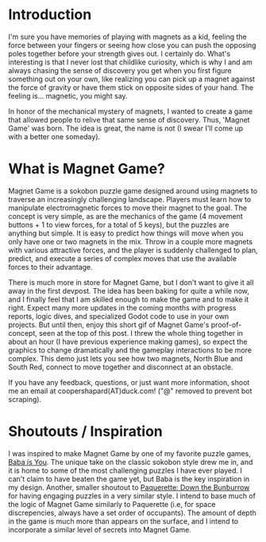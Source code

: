 # Introduction
I'm sure you have memories of playing with magnets as a kid, feeling the force between your fingers or seeing how close you can push the opposing poles together before your strength gives out. I certainly do. What's interesting is that I never lost that childlike curiosity, which is why I and am always chasing the sense of discovery you get when you first figure something out on your own, like realizing you can pick up a magnet against the force of gravity or have them stick on opposite sides of your hand. The feeling is... magnetic, you might say.

In honor of the mechanical mystery of magnets, I wanted to create a game that allowed people to relive that same sense of discovery. Thus, 'Magnet Game' was born. The idea is great, the name is not (I swear I'll come up with a better one someday).

# What is Magnet Game?
Magnet Game is a sokobon puzzle game designed around using magnets to traverse an increasingly challenging landscape. Players must learn how to manipulate electromagnetic forces to move their magnet to the goal. The concept is very simple, as are the mechanics of the game (4 movement buttons + 1 to view forces, for a total of 5 keys), but the puzzles are anything but simple. It is easy to predict how things will move when you only have one or two magnets in the mix. Throw in a couple more magnets with various attractive forces, and the player is suddenly challenged to plan, predict, and execute a series of complex moves that use the available forces to their advantage. 

There is much more in store for Magnet Game, but I don't want to give it all away in the first devpost. The idea has been baking for quite a while now, and I finally feel that I am skilled enough to make the game and to make it right. Expect many more updates in the coming months with progress reports, logic dives, and specialized Godot code to use in your own projects. But until then, enjoy this short gif of Magnet Game's proof-of-concept, seen at the top of this post. I threw the whole thing together in about an hour (I have previous experience making games), so expect the graphics to change dramatically and the gameplay interactions to be more complex. This demo just lets you see how two magnets, North Blue and South Red, connect to move together and disconnect at an obstacle.

If you have any feedback, questions, or just want more information, shoot me an email at coopershapard(AT)duck.com! ("@" removed to prevent bot scraping).

# Shoutouts / Inspiration
I was inspired to make Magnet Game by one of my favorite puzzle games, [Baba is You](https://www.hempuli.com/baba/). The unique take on the classic sokobon style drew me in, and it is home to some of the most challenging puzzles I have ever played. I can't claim to have beaten the game yet, but Baba is the key inspiration in my design. Another, smaller shoutout to [Paquerette: Down the Bunburrow](https://lenophie.itch.io/paquerette-down-the-bunburrow) for having engaging puzzles in a very similar style. I intend to base much of the logic of Magnet Game similarly to Paquerette (i.e, for space discrepencies, always have a set order of occupants). The amount of depth in the game is much more than appears on the surface, and I intend to incorporate a similar level of secrets into Magnet Game.